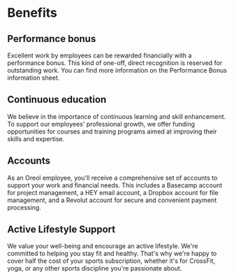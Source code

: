 # Benefits

## Performance bonus
Excellent work by employees can be rewarded financially with a performance bonus. This kind of one-​off, direct recognition is reserved for outstanding work. You can find more information on the Performance Bonus information sheet.

## Continuous education
We believe in the importance of continuous learning and skill enhancement. To support our employees' professional growth, we offer funding opportunities for courses and training programs aimed at improving their skills and expertise.

## Accounts
As an Oreol employee, you'll receive a comprehensive set of accounts to support your work and financial needs. This includes a Basecamp account for project management, a HEY email account, a Dropbox account for file management, and a Revolut account for secure and convenient payment processing. 

## Active Lifestyle Support
We value your well-being and encourage an active lifestyle. We're committed to helping you stay fit and healthy. That's why we're happy to cover half the cost of your sports subscription, whether it's for CrossFit, yoga, or any other sports discipline you're passionate about.
